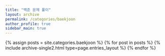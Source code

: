 ```yaml
---
title: "백준 문제 풀이"
layout: archive
permalink: /categories/baekjoon
author_profile: true
sidebar_main: true
---
```


{% assign posts = site.categories.baekjoon %}
{% for post in posts %} {% include archive-single2.html type=page.entries_layout %} {% endfor %}
